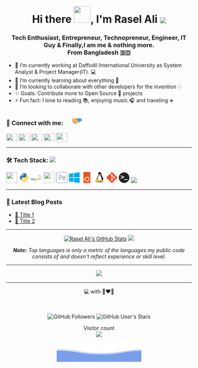 <h1 align="center">
  Hi there <a href="#"><img src="https://raw.githubusercontent.com/raselalioff/raselalioff/main/.github/images/hand_wave.gif" width="45px" height="45px"/></a>, I'm Rasel Ali
  <img align="center" src="https://readme-typing-svg.herokuapp.com?font=Satisfy&color=%2338C2FF&size=35&center=true&vCenter=true&height=60&width=600&lines=System+Implementor+Analyst;Odoo+Analyst;Python+Learner;Tech+Enthusiast;Entrepreneur;Technopreneur"></img>
</h1>

<h3 align="center">Tech Enthusiast, Entrepreneur, Technopreneur, Engineer, IT Guy & Finally,I am me & nothing more. <br/>From Bangladesh 🇧🇩</h3>
<!-- 
[![website](https://img.shields.io/website?label=RaselAli.com&style=for-the-badge&url=https%3A%2F%2Fraselali.com)](https://raselali.com)
[![Twitter Follow](https://img.shields.io/twitter/follow/raselali24?color=1DA1F2&logo=twitter&style=for-the-badge)](https://twitter.com/intent/follow?original_referer=https%3A%2F%2Fgithub.com%2Fraselali24&screen_name=Rasel ALi)
 -->
<!-- --- -->

- 🔭 I’m currently working at Daffodil International University as System Analyst & Project Manager(IT). 💻
- 🌱 I’m currently learning about everything 💫
- 👯 I’m looking to collaborate with other developers for the invention 💡
- ✨ Goals: Contribute more to Open Source 🎯 projects
- ⚡ Fun fact: I love to reading 📚, enjoying music 🎧 and traveling ✈️

### 🔌 Connect with me: <a href="#"><img src="https://raw.githubusercontent.com/JeshadKhan/jeshadkhan/main/.github/images/handshake.gif" height="30px"></a>
<p>
<!--   <a style="text-decoration: none;" href="https://jeshadkhan.github.io" target="blank" title="Personal Portfolio">
    <img align="center" src="https://raw.githubusercontent.com/iconic/open-iconic/master/svg/globe.svg" height="20" width="30" />
  </a> -->
  <a style="text-decoration: none;" href="https://linkedin.com/in/raselalioff" target="blank" title="LinkedIn">
    <img align="center" src="https://cdn.jsdelivr.net/npm/simple-icons@3.0.1/icons/linkedin.svg" height="20" width="30" />
  </a>
  <a style="text-decoration: none;" href="https://github.com/raselalioff" target="blank" title="GutHub">
    <img align="center" src="https://cdn.jsdelivr.net/npm/simple-icons@3.0.1/icons/github.svg" height="20" width="30" />
  </a>
  <a style="text-decoration: none;" href="https://twitter.com/raselalioff" target="blank" title="Twitter">
    <img align="center" src="https://cdn.jsdelivr.net/npm/simple-icons@3.0.1/icons/twitter.svg" height="20" width="30" />
  </a>
  <a style="text-decoration: none;" href="https://facebook.com/raselalioff" target="blank" title="Facebook">
    <img align="center" src="https://cdn.jsdelivr.net/npm/simple-icons@3.0.1/icons/facebook.svg" height="20" width="30" />
  </a>
  <a style="text-decoration: none;" href="https://youtube.com/raselthebillionsdream7729" target="blank" title="YouTube">
    <img align="center" src="https://cdn.jsdelivr.net/npm/simple-icons@3.0.1/icons/youtube.svg" height="25" width="30" />
  </a>
</p>

---

### 🛠️ Tech Stack: <a href="#"><img src="https://media2.giphy.com/media/QssGEmpkyEOhBCb7e1/giphy.gif?cid=ecf05e47a0n3gi1bfqntqmob8g9aid1oyj2wr3ds3mg700bl&rid=giphy.gif" height="30px"></a>
<p>
  <img width="30" height="30" src="https://code.visualstudio.com/favicon.ico"/>
  <img width="30" height="30" src="https://raw.githubusercontent.com/devicons/devicon/master/icons/python/python-original.svg"/>
<!--   <img width="30" height="30" src="https://raw.githubusercontent.com/devicons/devicon/master/icons/dot-net/dot-net-original-wordmark.svg"/> -->
<!--   <img width="30" height="30" src="https://raw.githubusercontent.com/devicons/devicon/master/icons/csharp/csharp-original.svg"/>
  <img width="30" height="30" src="https://raw.githubusercontent.com/github/explore/80688e429a7d4ef2fca1e82350fe8e3517d3494d/topics/aspnet/aspnet.png"/>
  <img width="30" height="30" src="https://raw.githubusercontent.com/devicons/devicon/master/icons/html5/html5-original-wordmark.svg"/>
  <img width="30" height="30" src="https://raw.githubusercontent.com/devicons/devicon/master/icons/css3/css3-original-wordmark.svg"/>
  <img width="30" height="30" src="https://raw.githubusercontent.com/devicons/devicon/master/icons/javascript/javascript-original.svg"/>
  <img width="30" height="30" src="https://raw.githubusercontent.com/devicons/devicon/master/icons/bootstrap/bootstrap-plain-wordmark.svg"/>
  <img width="30" height="30" src="https://raw.githubusercontent.com/devicons/devicon/master/icons/microsoftsqlserver/microsoftsqlserver-plain-wordmark.svg"/>
  <img width="30" height="30" src="https://raw.githubusercontent.com/devicons/devicon/master/icons/postgresql/postgresql-original-wordmark.svg"/> -->
  <img width="30" height="30" src="https://raw.githubusercontent.com/devicons/devicon/master/icons/mysql/mysql-original-wordmark.svg"/>
  <img width="30" height="30" src="https://www.vectorlogo.zone/logos/getpostman/getpostman-icon.svg"/>
  <img width="30" height="30" src="https://raw.githubusercontent.com/devicons/devicon/master/icons/photoshop/photoshop-line.svg"/>
  <img width="30" height="30" src="https://raw.githubusercontent.com/devicons/devicon/master/icons/windows8/windows8-original.svg"/>
  <img width="30" height="30" src="https://raw.githubusercontent.com/devicons/devicon/master/icons/ubuntu/ubuntu-plain.svg"/>
  <img width="30" height="30" src="https://raw.githubusercontent.com/devicons/devicon/master/icons/linux/linux-original.svg"/>
  <img width="30" height="30" src="https://raw.githubusercontent.com/devicons/devicon/master/icons/git/git-original.svg"/>
  <img width="30" height="30" src="https://raw.githubusercontent.com/github/explore/80688e429a7d4ef2fca1e82350fe8e3517d3494d/topics/terminal/terminal.png"/>
  <img height="30" src="https://upload.wikimedia.org/wikipedia/commons/5/50/Odoo_logo.svg"/> 
</p>

---


### 📕 Latest Blog Posts

- [📝 Title 1](https://www.youtube.com/watch?v=7o5oMD9BCjs)
- [📝 Title 2](https://www.youtube.com/watch?v=7o5oMD9BCjs)


---

<div align="center">
  <a href="#"><img alt="Rasel Ali's GitHub Stats" src="https://github-readme-stats.vercel.app/api?username=raselalioff&show_icons=true&include_all_commits=true&count_private=true&theme=react&show_icons=true&hide_border=true" height="170"/></a>
  <a href="#"><img src="https://github-readme-stats.vercel.app/api/top-langs/?username=raselalioff&theme=react&langs_count=10&layout=compact&hide_border=true" height="170"/></a>
  
  <i><b>Note:</b> Top languages is only a metric of the languages my public code consists of and doesn't reflect experience or skill level.</i>
</div>

---

<div align="center">
  <a href="#"><img src="https://media.giphy.com/media/vmGjjH1XOjViEfbBfZ/giphy.gif" width="128"></a>
</div>

---

<p align="center">
💻 with 💚❤️💚
</p>
<br/>
<p align="center">
  <img alt="GitHub Followers" src="https://img.shields.io/github/followers/raselalioff?style=social"/>
  <img alt="GitHub User's Stars" src="https://img.shields.io/github/stars/raselalioff?style=social"/>
</p>
<p align="center"> 
  Visitor count<br>
  <a href="#"><img src="https://profile-counter.glitch.me/raselalioff/count.svg"/></a>
</p>
<div align="center">
  <a href="#"><img src="https://raw.githubusercontent.com/JeshadKhan/jeshadkhan/main/.github/images/footer.svg"/></a>
</div>


